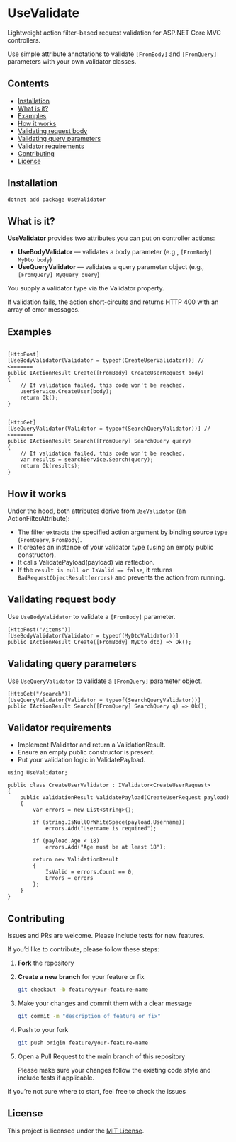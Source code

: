 # UseValidate

Lightweight action filter–based request validation for ASP.NET Core MVC controllers.

Use simple attribute annotations to validate `[FromBody]` and `[FromQuery]` parameters with your own validator classes.

## Contents
- [Installation](#installation)
- [What is it?](#what-is-it)
- [Examples](#examples)
- [How it works](#how-it-works)
- [Validating request body](#validating-request-body)
- [Validating query parameters](#validating-query-parameters)
- [Validator requirements](#validator-requirements)
- [Contributing](#contributing)
- [License](#license)

## Installation

```
dotnet add package UseValidator
```

## What is it?
**UseValidator** provides two attributes you can put on controller actions:
- **UseBodyValidator** — validates a body parameter (e.g., `[FromBody] MyDto body`)
- **UseQueryValidator** — validates a query parameter object (e.g., `[FromQuery] MyQuery query`)

You supply a validator type via the Validator property.

If validation fails, the action short-circuits and returns HTTP 400 with an array of error messages.


## Examples

```

[HttpPost]
[UseBodyValidator(Validator = typeof(CreateUserValidator))] // <=======
public IActionResult Create([FromBody] CreateUserRequest body)
{
    // If validation failed, this code won't be reached.
    userService.CreateUser(body);
    return Ok();
}


[HttpGet]
[UseQueryValidator(Validator = typeof(SearchQueryValidator))] // <=======
public IActionResult Search([FromQuery] SearchQuery query)
{
    // If validation failed, this code won't be reached.
    var results = searchService.Search(query);
    return Ok(results);
}

```

## How it works

Under the hood, both attributes derive from `UseValidator` (an ActionFilterAttribute):

- The filter extracts the specified action argument by binding source type (`FromQuery`, `FromBody`).
- It creates an instance of your validator type (using an empty public constructor).
- It calls ValidatePayload(payload) via reflection.
- If the `result is null or IsValid == false`, it returns `BadRequestObjectResult(errors)` and prevents the action from
  running.


## Validating request body
Use `UseBodyValidator` to validate a `[FromBody]` parameter.
```
[HttpPost("/items")]
[UseBodyValidator(Validator = typeof(MyDtoValidator))]
public IActionResult Create([FromBody] MyDto dto) => Ok();
```

## Validating query parameters
Use `UseQueryValidator` to validate a `[FromQuery]` parameter object.
```
[HttpGet("/search")]
[UseQueryValidator(Validator = typeof(SearchQueryValidator))]
public IActionResult Search([FromQuery] SearchQuery q) => Ok();
```



## Validator requirements
- Implement IValidator<T> and return a ValidationResult.
- Ensure an empty public constructor is present.
- Put your validation logic in ValidatePayload.

```
using UseValidator;

public class CreateUserValidator : IValidator<CreateUserRequest>
{
    public ValidationResult ValidatePayload(CreateUserRequest payload)
    {
        var errors = new List<string>();

        if (string.IsNullOrWhiteSpace(payload.Username))
            errors.Add("Username is required");

        if (payload.Age < 18)
            errors.Add("Age must be at least 18");

        return new ValidationResult
        {
            IsValid = errors.Count == 0,
            Errors = errors
        };
    }
}
```

## Contributing
Issues and PRs are welcome. Please include tests for new features.

If you’d like to contribute, please follow these steps:

1. **Fork** the repository
2. **Create a new branch** for your feature or fix

   ```bash
   git checkout -b feature/your-feature-name
   ```

3. Make your changes and commit them with a clear message

   ```bash
   git commit -m "description of feature or fix"
   ```

4. Push to your fork

   ```bash
   git push origin feature/your-feature-name
   ```

5. Open a Pull Request to the main branch of this repository

   Please make sure your changes follow the existing code style and include tests if applicable.

If you’re not sure where to start, feel free to check the issues

## License

This project is licensed under the [MIT License](LICENSE).
